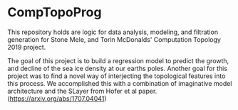 # CompTopoProg
This repository holds are logic for data analysis, modeling, and filtration generation for Stone Mele, and Torin McDonalds' Computation Topology 2019 project.

The goal of this project is to build a regression model to predict the growth, and decline of the sea ice density at our earths poles. Another goal for this project was
to find a novel way of interjecting the topological features into this process. We accomplished this with a combination of imaginative model architecture and the SLayer from Hofer et al paper. (https://arxiv.org/abs/1707.04041)
